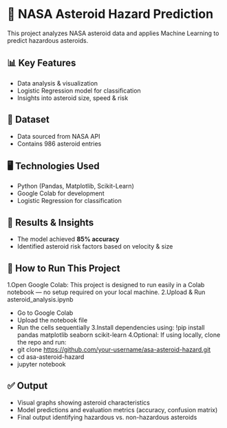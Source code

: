 # 🚀 NASA Asteroid Hazard Prediction  

This project analyzes NASA asteroid data and applies Machine Learning to predict hazardous asteroids.  

## 📊 Key Features  
- Data analysis & visualization  
- Logistic Regression model for classification  
- Insights into asteroid size, speed & risk  

## 📁 Dataset  
- Data sourced from NASA API  
- Contains 986 asteroid entries  

## 🖥️ Technologies Used  
- Python (Pandas, Matplotlib, Scikit-Learn)
- Google Colab for development  
- Logistic Regression for classification  

## 🔗 Results & Insights  
- The model achieved **85% accuracy**  
- Identified asteroid risk factors based on velocity & size  

## 🚀 How to Run This Project
1.Open Google Colab: This project is designed to run easily in a Colab notebook — no setup required on your local machine.
2.Upload & Run asteroid_analysis.ipynb
- Go to Google Colab
- Upload the notebook file
- Run the cells sequentially
3.Install dependencies using:
!pip install pandas matplotlib seaborn scikit-learn
4.Optional: If using locally, clone the repo and run:
- git clone https://github.com/your-username/asa-asteroid-hazard.git
- cd asa-asteroid-hazard
- jupyter notebook

## ✅ Output
- Visual graphs showing asteroid characteristics
- Model predictions and evaluation metrics (accuracy, confusion matrix)
- Final output identifying hazardous vs. non-hazardous asteroids
